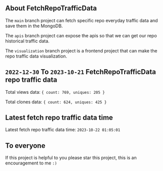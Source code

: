 ## About FetchRepoTrafficData

The `main` branch project can fetch specific repo everyday traffic data and save them in the MongoDB.

The `apis` branch project can expose the apis so that we can get our repo historical traffic data.

The `visualization` branch project is a frontend project that can make the repo traffic data visualization.

## `2022-12-30` To `2023-10-21` FetchRepoTrafficData repo traffic data

Total views data: `{ count: 769, uniques: 205 }`

Total clones data: `{ count: 624, uniques: 425 }`

## Latest fetch repo traffic data time

Latest fetch repo traffic data time: `2023-10-22 01:05:01`

## To everyone

If this project is helpful to you please star this project, this is an encouragement to me `:)`



